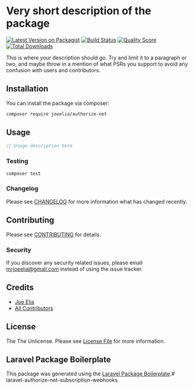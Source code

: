 # Very short description of the package

[![Latest Version on Packagist](https://img.shields.io/packagist/v/joeelia/authorize-net.svg?style=flat-square)](https://packagist.org/packages/joeelia/authorize-net)
[![Build Status](https://img.shields.io/travis/joeelia/authorize-net/master.svg?style=flat-square)](https://travis-ci.org/joeelia/authorize-net)
[![Quality Score](https://img.shields.io/scrutinizer/g/joeelia/authorize-net.svg?style=flat-square)](https://scrutinizer-ci.com/g/joeelia/authorize-net)
[![Total Downloads](https://img.shields.io/packagist/dt/joeelia/authorize-net.svg?style=flat-square)](https://packagist.org/packages/joeelia/authorize-net)

This is where your description should go. Try and limit it to a paragraph or two, and maybe throw in a mention of what PSRs you support to avoid any confusion with users and contributors.

## Installation

You can install the package via composer:

```bash
composer require joeelia/authorize-net
```

## Usage

``` php
// Usage description here
```

### Testing

``` bash
composer test
```

### Changelog

Please see [CHANGELOG](CHANGELOG.md) for more information what has changed recently.

## Contributing

Please see [CONTRIBUTING](CONTRIBUTING.md) for details.

### Security

If you discover any security related issues, please email mrjoeelia@gmail.com instead of using the issue tracker.

## Credits

- [Joe Elia](https://github.com/joeelia)
- [All Contributors](../../contributors)

## License

The The Unlicense. Please see [License File](LICENSE.md) for more information.

## Laravel Package Boilerplate

This package was generated using the [Laravel Package Boilerplate](https://laravelpackageboilerplate.com).# laravel-authorize-net-subscription-webhooks
